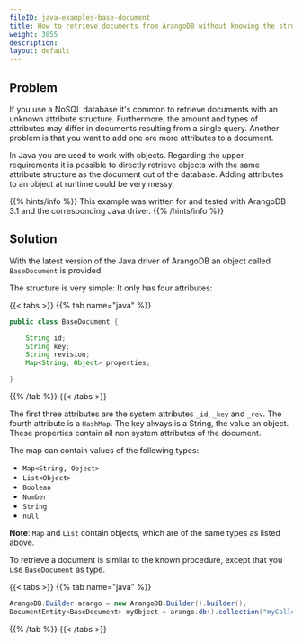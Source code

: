 ```yaml
---
fileID: java-examples-base-document
title: How to retrieve documents from ArangoDB without knowing the structure?
weight: 3855
description: 
layout: default
---
```

## Problem

If you use a NoSQL database it's common to retrieve documents with an unknown
attribute structure. Furthermore, the amount and types of attributes may differ
in documents resulting from a single query. Another problem is that you want to
add one ore more attributes to a document.

In Java you are used to work with objects. Regarding the upper requirements it
is possible to directly retrieve objects with the same attribute structure as
the document out of the database. Adding attributes to an object at runtime
could be very messy.

{{% hints/info %}}
This example was written for and tested with ArangoDB 3.1 and the corresponding
Java driver.
{{% /hints/info %}}

## Solution

With the latest version of the Java driver of ArangoDB an object called
`BaseDocument` is provided.

The structure is very simple: It only has four attributes:

{{< tabs >}}
{{% tab name="java" %}}
```java
public class BaseDocument {

    String id;
    String key;
    String revision;
    Map<String, Object> properties;

}
```
{{% /tab %}}
{{< /tabs >}}

The first three attributes are the system attributes `_id`, `_key` and `_rev`.
The fourth attribute is a `HashMap`. The key always is a String, the value an
object. These properties contain all non system attributes of the document.

The map can contain values of the following types:

- `Map<String, Object>`
- `List<Object>`
- `Boolean`
- `Number`
- `String`
- `null`

**Note**: `Map` and `List` contain objects, which are of the same types as
listed above.

To retrieve a document is similar to the known procedure, except that you use
`BaseDocument` as type.

{{< tabs >}}
{{% tab name="java" %}}
```java
ArangoDB.Builder arango = new ArangoDB.Builder().builder();
DocumentEntity<BaseDocument> myObject = arango.db().collection("myCollection").getDocument("myDocumentKey", BaseDocument.class);
```
{{% /tab %}}
{{< /tabs >}}
